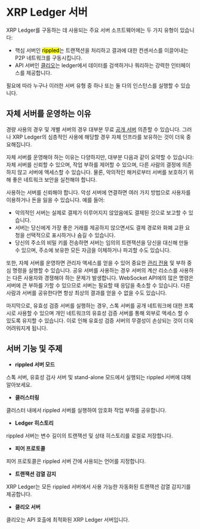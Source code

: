 # XRP Ledger 서버

XRP Ledger를 구동하는 데 사용되는 주요 서버 소프트웨어에는 두 가지 유형이 있습니다:

* 핵심 서버인 <mark style="background-color:yellow;">rippled</mark>는 트랜잭션을 처리하고 결과에 대한 컨센서스를 이끌어내는 P2P 네트워크를 구동시킵니다.
* API 서버인 [클리오](undefined-3.md)는 ledger에서 데이터를 검색하거나 쿼리하는 강력한 인터페이스를 제공합니다.

필요에 따라 누구나 이러한 서버 유형 중 하나 또는 둘 다의 인스턴스를 실행할 수 있습니다.

## 자체 서버를 운영하는 이유&#x20;

경량 사용의 경우 및 개별 서버의 경우 대부분 무료 [공개 서버](../../tutorials/undefined-1/undefined.md) 의존할 수 있습니다. 그러나 XRP Ledger의 심층적인 사용에 해당할 경우 자체 인프라를 보유하는 것이 더욱 중요해집니다.

자체 서버를 운영해야 하는 이유는 다양하지만, 대부분 다음과 같이 요약할 수 있습니다: 자체 서버를 신뢰할 수 있으며, 작업 부하를 제어할 수 있으며, 다른 사람의 결정에 의존하지 않고 서버에 액세스할 수 있습니다. 물론, 악의적인 해커로부터 서버를 보호하기 위해 좋은 네트워크 보안을 실천해야 합니다.

사용하는 서버를 신뢰해야 합니다. 악성 서버에 연결하면 여러 가지 방법으로 사용자를 이용하거나 돈을 잃을 수 있습니다. 예를 들어:

* 악의적인 서버는 실제로 결제가 이루어지지 않았음에도 결제된 것으로 보고할 수 있습니다.
* 서버는 당신에게 가장 좋은 거래를 제공하지 않으면서도 결제 경로와 화폐 교환 요청을 선택적으로 표시하거나 숨길 수 있습니다.
* 당신의 주소의 비밀 키를 전송하면 서버는 임의의 트랜잭션을 당신을 대신해 만들 수 있으며, 주소에 보유한 모든 자금을 이체하거나 파괴할 수도 있습니다.

또한, 자체 서버를 운영하면 관리자 액세스를 얻을 수 있어 중요한 [관리 전용](../../references/http-websocket-apis/) 및 부하 중심 명령을 실행할 수 있습니다. 공유 서버를 사용하는 경우 서버의 계산 리소스를 사용하는 다른 사용자와 경쟁해야 하는 문제가 발생합니다. WebSocket API에의 많은 명령은 서버에 큰 부하를 가할 수 있으므로 서버는 필요할 때 응답을 축소할 수 있습니다. 다른 사람과 서버를 공유한다면 항상 최상의 결과를 얻을 수 없을 수도 있습니다.

마지막으로, 유효성 검증 서버를 실행하는 경우, 스톡 서버를 공개 네트워크에 대한 프록시로 사용할 수 있으며 개인 네트워크의 유효성 검증 서버를 통해 외부로 액세스 할 수 있도록 유지할 수 있습니다. 이로 인해 유효성 검증 서버의 무결성이 손상되는 것이 더욱 어려워지게 됩니다.

## 서버 기능 및 주제

* **rippled 서버 모드**

스톡 서버, 유효성 검사 서버 및 stand-alone 모드에서 실행되는 rippled 서버에 대해 알아보세요.

* **클러스터링**

클러스터 내에서 rippled 서버를 실행하여 암호화 작업 부하를 공유합니다.

* **Ledger 히스토리**

rippled 서버는 변수 길이의 트랜잭션 및 상태 히스토리를 로컬로 저장합니다.

* **피어 프로토콜**

피어 프로토콜은 rippled 서버 간에 사용되는 언어를 지정합니다.

* **트랜잭션 검열 감지**

XRP Ledger는 모든 rippled 서버에서 사용 가능한 자동화된 트랜잭션 검열 감지기를 제공합니다.

* **클리오 서버**

클리오는 API 호출에 최적화된 XRP Ledger 서버입니다.
